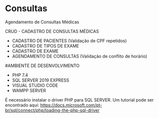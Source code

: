 # Consultas
Agendamento de Consultas Médicas

CRUD - CADASTRO DE CONSULTAS MÉDICAS

- CADASTRO DE PACIENTES (Validação de CPF repetidos)
- CADASTRO DE TIPOS DE EXAME
- CADASTRO DE EXAME
- AGENDAMENTO DE CONSULTAS (Validação de conflito de horário)

#AMBIENTE DE DESENVOLVIMENTO

- PHP 7.4
- SQL SERVER 2019 EXPRESS
- VISUAL STUDIO CODE
- WAMPP SERVER

É necessário instalar o driver PHP para SQL SERVER. 
Um tutorial pode ser encontrado aqui:
https://docs.microsoft.com/pt-br/sql/connect/php/loading-the-php-sql-driver


